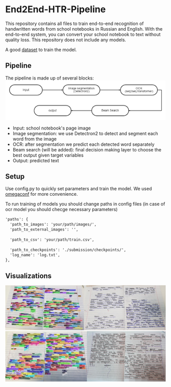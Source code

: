 # End2End-HTR-Pipeline

This repository contains all files to train end-to-end recognition of handwritten words from school notebooks in Russian and English. With the end-to-end system, you can convert your school notebook to text without quality loss. This repository does not include any models. 

A good [dataset](https://github.com/abdoelsayed2016/HKR_Dataset) to train the model.

## Pipeline

The pipeline is made up of several blocks:
![blocks](https://github.com/RadmirZ/End2End-HTR-Pipeline/blob/main/diagram.png)
- Input: school notebook's page image
- Image segmentation: we use Detectron2 to detect and segment each word from the image
- OCR: after segmentation we predict each detected word separately
- Beam search (will be added): final decision making layer to choose the best output given target variables
- Output: predicted text

## Setup

Use config.py to quickly set parameters and train the model. We used [omegaconf](https://github.com/omry/omegaconf) for more convenience.

To run training of models you should change paths in config files (in case of ocr model you should checge necessary parameters)<br>
```jsonc
'paths': {
  'path_to_images': 'your/path/images/',
  'path_to_external_images': '',

  'path_to_csv': 'your/path/train.csv',

  'path_to_checkpoints': './submission/checkpoints/',
  'log_name': 'log.txt',
},
```

## Visualizations

![sample1](https://github.com/RadmirZ/End2End-HTR-Pipeline/blob/main/example1.jpg)
![sample2](https://github.com/RadmirZ/End2End-HTR-Pipeline/blob/main/example2.jpg)

